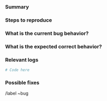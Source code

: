 <!-- 
Before opening a new issue, make sure to search for keywords in the issues and verify the issue you're about to submit isn't a duplicate.

If not, please fill out the following template, and add/remove sections as you see necessary, thanks.
 -->

### Summary

<!-- Summarise the bug encountered concisely. -->

### Steps to reproduce

<!-- Describe how one can reproduce the issue - this is very important. Please use an ordered list. -->

### What is the current **bug** behavior?

<!-- Describe what actually happens. -->

### What is the expected **correct** behavior?

<!-- Describe what you should see instead. -->

### Relevant logs

<!-- Paste any relevant logs - please use code blocks (```) to format console output, logs, and code as it's tough to read otherwise. For example: -->

```python
# Code here
```

### Possible fixes

<!-- If you can, link to the line of code that might be responsible for the problem. -->

/label ~bug
